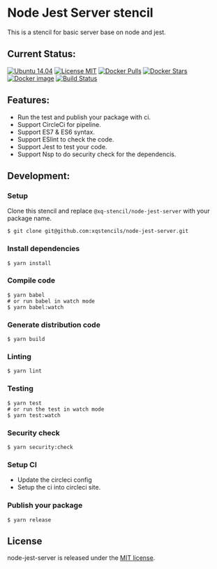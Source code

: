 # Node Jest Server stencil
This is a stencil for basic server base on node and jest.

## Current Status:

[![Ubuntu 14.04](https://img.shields.io/badge/ubuntu-14.04-brightgreen.svg)]()
[![License MIT](https://img.shields.io/badge/license-MIT-blue.svg)]()
[![Docker Pulls](https://img.shields.io/docker/pulls/xqdocker/ubuntu-oracle-java.svg)](https://hub.docker.com/r/xqdocker/ubuntu-oracle-java/)
[![Docker Stars](https://img.shields.io/docker/stars/xqdocker/ubuntu-oracle-java.svg)](https://hub.docker.com/r/xqdocker/ubuntu-oracle-java/)
[![Docker image](https://images.microbadger.com/badges/image/xqdocker/ubuntu-oracle-java.svg)](https://microbadger.com/images/xqdocker/ubuntu-oracle-java)
[![Build Status](https://circleci.com/gh/xqstencils/node-jest-server.svg?style=svg)](https://circleci.com/gh/xqstencils/node-jest-server)

## Features:

* Run the test and publish your package with ci.
* Support CircleCi for pipeline.
* Support ES7 & ES6 syntax.
* Support ESlint to check the code.
* Support Jest to test your code.
* Support Nsp to do security check for the dependencis.

## Development:

### Setup

Clone this stencil and replace `@xq-stencil/node-jest-server` with your package name.

```
$ git clone git@github.com:xqstencils/node-jest-server.git
```

### Install dependencies

```
$ yarn install
```

### Compile code

```
$ yarn babel
# or run babel in watch mode
$ yarn babel:watch
```

### Generate distribution code

```
$ yarn build
```

### Linting

```
$ yarn lint
```

### Testing

```
$ yarn test
# or run the test in watch mode
$ yarn test:watch
```

### Security check

```
$ yarn security:check
```

### Setup CI

* Update the circleci config
* Setup the ci into circleci site.


### Publish your package

```
$ yarn release
```

## License

node-jest-server is released under the [MIT license](https://github.com/xqstencils/node-jest-server/blob/master/LICENSE).
